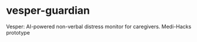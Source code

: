 # vesper-guardian
 Vesper: AI-powered non-verbal distress monitor for caregivers. Medi-Hacks prototype

